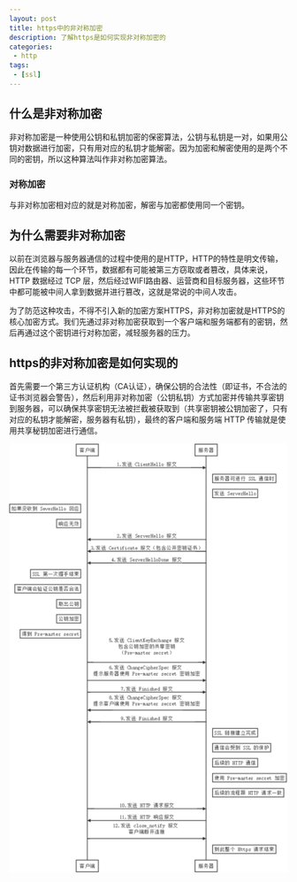 ```yaml
---
layout: post
title: https中的非对称加密
description: 了解https是如何实现非对称加密的
categories:
 - http 
tags: 
 - [ssl]
---
```




## 什么是非对称加密

  非对称加密是一种使用公钥和私钥加密的保密算法，公钥与私钥是一对，如果用公钥对数据进行加密，只有用对应的私钥才能解密。因为加密和解密使用的是两个不同的密钥，所以这种算法叫作非对称加密算法。


### 对称加密

  与非对称加密相对应的就是对称加密，解密与加密都使用同一个密钥。

## 为什么需要非对称加密

  以前在浏览器与服务器通信的过程中使用的是HTTP，HTTP的特性是明文传输，因此在传输的每一个环节，数据都有可能被第三方窃取或者篡改，具体来说，HTTP 数据经过 TCP 层，然后经过WIFI路由器、运营商和目标服务器，这些环节中都可能被中间人拿到数据并进行篡改，这就是常说的中间人攻击。
  
  为了防范这种攻击，不得不引入新的加密方案HTTPS，非对称加密就是HTTPS的核心加密方式。我们先通过非对称加密获取到一个客户端和服务端都有的密钥，然后再通过这个密钥进行对称加密，减轻服务器的压力。


## https的非对称加密是如何实现的

  首先需要一个第三方认证机构（CA认证），确保公钥的合法性（即证书，不合法的证书浏览器会警告），然后利用非对称加密（公钥私钥）方式加密并传输共享密钥到服务器，可以确保共享密钥无法被拦截被获取到（共享密钥被公钥加密了，只有对应的私钥才能解密，服务器有私钥），最终的客户端和服务端 HTTP 传输就是使用共享秘钥加密进行通信。


  ![https](/assets/images/2017/https.png)

  